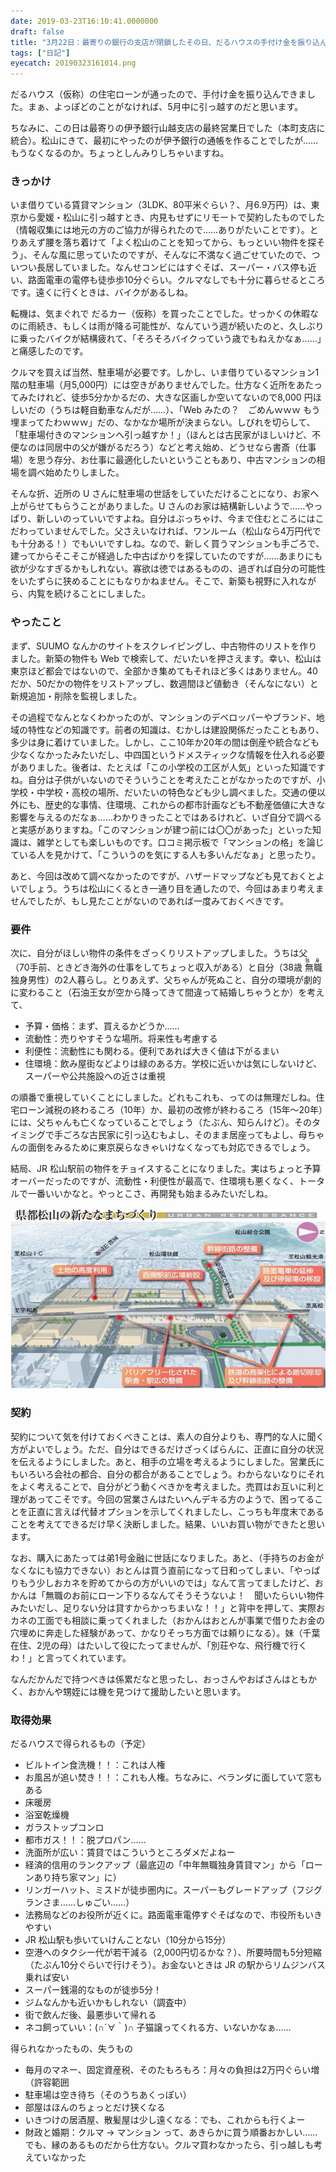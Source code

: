 ```yaml
---
date: 2019-03-23T16:10:41.0000000
draft: false
title: "3月22日：最寄りの銀行の支店が閉鎖したその日、だるハウスの手付け金を振り込んできた"
tags: ["日記"]
eyecatch: 20190323161014.png
---
```

<p>だるハウス（仮称）の住宅ローンが通ったので、手付け金を振り込んできました。まぁ、よっぽどのことがなければ、5月中に引っ越すのだと思います。</p><p>ちなみに、この日は最寄りの伊予銀行山越支店の最終営業日でした（本町支店に統合）。松山にきて、最初にやったのが伊予銀行の通帳を作ることでしたが……もうなくなるのか。ちょっとしんみりしちゃいますね。</p>

<div class="section">
<h3>きっかけ</h3>
<p>いま借りている賃貸マンション（3LDK、80平米ぐらい？、月6.9万円）は、東京から愛媛・松山に引っ越すとき、内見もせずにリモートで契約したものでした（情報収集には地元の方のご協力が得られたので……ありがたいことです）。とりあえず腰を落ち着けて「よく松山のことを知ってから、もっといい物件を探そう」、そんな風に思っていたのですが、そんなに不満なく過ごせていたので、ついつい長居していました。なんせコンビにはすぐそば、スーパー・バス停も近い、路面電車の電停も徒歩歩10分ぐらい。クルマなしでも十分に暮らせるところです。遠くに行くときは、バイクがあるしね。</p><p>転機は、気まぐれで だるカー（仮称）を買ったことでした。せっかくの休暇なのに雨続き、もしくは雨が降る可能性が、なんていう週が続いたのと、久しぶりに乗ったバイクが結構疲れて、「そろそろバイクっていう歳でもねえかなぁ……」と痛感したのです。</p><p>クルマを買えば当然、駐車場が必要です。しかし、いま借りているマンション1階の駐車場（月5,000円）には空きがありませんでした。仕方なく近所をあたってみたけれど、徒歩5分かかるだの、大きな区画しか空いてないので8,000 円ほしいだの（うちは軽自動車なんだが……）、「Web みたの？　ごめんｗｗｗ もう埋まってたわｗｗｗ」だの、なかなか場所が決まらない。しびれを切らして、「駐車場付きのマンションへ引っ越すか！」（ほんとは古民家がほしいけど、不便なのは同居中の父が嫌がるだろう）などと考え始め、どうせなら書斎（仕事場）を思う存分、お仕事に最適化したいということもあり、中古マンションの相場を調べ始めたりしました。</p><p>そんな折、近所の U さんに駐車場の世話をしていただけることになり、お家へ上がらせてもらうことがありました。U さんのお家は結構新しいようで……やっぱり、新しいのっていいですよね。自分はぶっちゃけ、今まで住むところにはこだわっていませんでした。父さえいなければ、ワンルーム（松山なら4万円代でも十分ある！）でもいいですしね。なので、新しく買うマンションも手ごろで、建ってからそこそこが経過した中古ばかりを探していたのですが……あまりにも欲が少なすぎるかもしれない。寡欲は徳ではあるものの、過ぎれば自分の可能性をいたずらに狭めることにもなりかねません。そこで、新築も視野に入れながら、内覧を続けることにしました。</p>

</div>
<div class="section">
<h3>やったこと</h3>
<p>まず、SUUMO なんかのサイトをスクレイピングし、中古物件のリストを作りました。新築の物件も Web で検索して、だいたいを押さえます。幸い、松山は東京ほど都会ではないので、全部かき集めてもそれほど多くはありません。40だか、50だかの物件をリストアップし、数週間ほど値動き（そんなにない）と新規追加・削除を監視しました。</p><p>その過程でなんとなくわかったのが、マンションのデベロッパーやブランド、地域の特性などの知識です。前者の知識は、むかしは建設関係だったこともあり、多少は身に着けていました。しかし、ここ10年か20年の間は倒産や統合なども少なくなかったみたいだし、中四国というドメスティックな情報を仕入れる必要がありました。後者は、たとえば「この小学校の工区が人気」といった知識ですね。自分は子供がいないのでそういうことを考えたことがなかったのですが、小学校・中学校・高校の場所、だいたいの特色なども少し調べました。交通の便以外にも、歴史的な事情、住環境、これからの都市計画なども不動産価値に大きな影響を与えるのだなぁ……わかりきったことではあるけれど、いざ自分で調べると実感がありますね。「このマンションが建つ前には〇〇があった」といった知識は、雑学としても楽しいものです。口コミ掲示板で「マンションの格」を論じている人を見かけて、「こういうのを気にする人も多いんだなぁ」と思ったり。</p><p>あと、今回は改めて調べなかったのですが、ハザードマップなども見ておくとよいでしょう。うちは松山にくるとき一通り目を通したので、今回はあまり考えませんでしたが、もし見たことがないのであれば一度みておくべきです。</p>

</div>
<div class="section">
<h3>要件</h3>
<p>次に、自分がほしい物件の条件をざっくりリストアップしました。うちは父（70手前、ときどき海外の仕事をしてちょっと収入がある）と自分（38歳<ruby><br />
<rb>無職</rb><rp>（</rp><rt>独身</rt><rp>）</rp></ruby>独身男性）の2人暮らし。とりあえず、父ちゃんが死ぬこと、自分の環境が劇的に変わること（石油王女が空から降ってきて間違って結婚しちゃうとか）を考えて、</p>

<ul>
<li>予算・価格：まず、買えるかどうか……</li>
<li>流動性：売りやすそうな場所。将来性も考慮する</li>
<li>利便性：流動性にも関わる。便利であれば大きく値は下がるまい</li>
<li>住環境：飲み屋街などよりは緑のある方。学校に近いかは気にしないけど、スーパーや公共施設への近さは重視</li>
</ul><p>の順番で重視していくことにしました。どれもこれも、ってのは無理だしね。住宅ローン減税の終わるころ（10年）か、最初の改修が終わるころ（15年～20年）には、父ちゃんも亡くなっていることでしょう（たぶん、知らんけど）。そのタイミングで手ごろな古民家に引っ込むもよし、そのまま居座ってもよし、母ちゃんの面倒をみるために東京戻らなきゃいけなくなっても対応できるでしょう。</p><p>結局、JR 松山駅前の物件をチョイスすることになりました。実はちょっと予算オーバーだったのですが、流動性・利便性が最高で、住環境も悪くなく、トータルで一番いいかなと。やっとこさ、再開発も始まるみたいだしね。</p><p><span itemscope itemtype="http://schema.org/Photograph"><img src="20190323161014.png" alt="f:id:daruyanagi:20190323161014p:plain" title="f:id:daruyanagi:20190323161014p:plain" class="hatena-fotolife" itemprop="image"></span><br />
</p>

</div>
<div class="section">
<h3>契約</h3>
<p>契約について気を付けておくべきことは、素人の自分よりも、専門的な人に聞く方がよいでしょう。ただ、自分はできるだけざっくばらんに、正直に自分の状況を伝えるようにしました。あと、相手の立場を考えるようにしました。営業氏にもいろいろ会社の都合、自分の都合があることでしょう。わからないなりにそれをよく考えることで、自分がどう動くべきかを考えました。売買はお互いに利と理があってこそです。今回の営業さんはたいへんデキる方のようで、困ってることを正直に言えば代替オプションを示してくれましたし、こっちも年度末であることを考えてできるだけ早く決断しました。結果、いいお買い物ができたと思います。</p><p>なお、購入にあたっては弟1号金融に世話になりました。あと、（手持ちのお金がなくなにも協力できない）おとんは買う直前になって日和ってしまい、「やっぱりもう少しおカネを貯めてからの方がいいのでは」なんて言ってましたけど、おかんは「無職のお前にローン下りるなんてそうそうないよ！　聞いたらいい物件みたいだし、足りない分は貸すからかっちまいな！！」と背中を押して、実際おカネの工面でも相談に乗ってくれました（おかんはおとんが事業で借りたお金の穴埋めに奔走した経験があって、かなりそっち方面では頼りになる）。妹（千葉在住、2児の母）はたいして役にたってませんが、「別荘やな、飛行機で行くわ！」と言ってくれています。</p><p>なんだかんだで持つべきは係累だなと思ったし、おっさんやおばさんはともかく、おかんや甥姪には機を見つけて援助したいと思います。</p>

</div>
<div class="section">
<h3>取得効果</h3>
<p>だるハウスで得られるもの（予定）</p>

<ul>
<li>ビルトイン食洗機！！：これは人権</li>
<li>お風呂が追い焚き！！：これも人権。ちなみに、ベランダに面していて窓もある</li>
<li>床暖房</li>
<li>浴室乾燥機</li>
<li>ガラストップコンロ</li>
<li>都市ガス！！：脱プロパン……</li>
<li>洗面所が広い：賃貸ではこういうところダメだよねー</li>
<li>経済的信用のランクアップ（最底辺の「中年無職独身賃貸マン」から「ローンあり持ち家マン」に）</li>
<li>リンガーハット、ミスドが徒歩圏内に。スーパーもグレードアップ（フジグランさま……しゅごい……）</li>
<li>法務局などのお役所が近くに。路面電車電停すぐそばなので、市役所もいきやすい</li>
<li>JR 松山駅も歩いていけんことない（10分から15分）</li>
<li>空港へのタクシー代が若干減る（2,000円切るかな？）、所要時間も5分短縮（たぶん10分ぐらいで行けそう）。お金ないときは JR の駅からリムジンバス乗れば安い</li>
<li>スーパー銭湯的なものが徒歩5分！</li>
<li>ジムなんかも近いかもしれない（調査中）</li>
<li>街で飲んだ後、最悪歩いて帰れる</li>
<li>ネコ飼っていい：(∩´∀｀)∩ 子猫譲ってくれる方、いないかなぁ……</li>
</ul><p>得られなかったもの、失うもの</p>

<ul>
<li>毎月のマネー、固定資産税、そのたもろもろ：月々の負担は2万円ぐらい増（許容範囲</li>
<li>駐車場は空き待ち（そのうちあくっぽい）</li>
<li>部屋はほんのちょっとだけ狭くなる</li>
<li>いきつけの居酒屋、散髪屋は少し遠くなる：でも、これからも行くよー</li>
<li>財政と婚期：クルマ → マンション って、あきらかに買う順番おかしい……でも、縁のあるものだから仕方ない。クルマ買わなかったら、引っ越しも考えていなかった</li>
</ul>
</div>